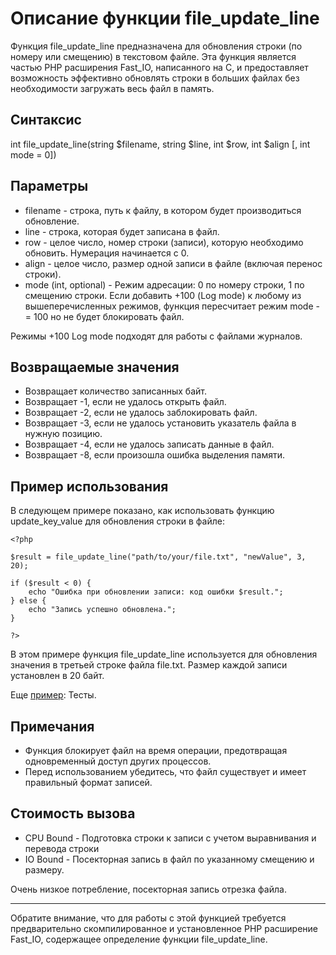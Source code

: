 # Описание функции file_update_line

Функция file_update_line предназначена для обновления строки (по номеру или смещению) в текстовом файле. Эта функция является частью PHP расширения Fast_IO, написанного на C, 
и предоставляет возможность эффективно обновлять строки в больших файлах без необходимости загружать весь файл в память.

## Синтаксис

int file_update_line(string $filename, string $line, int $row, int $align [, int mode = 0])


## Параметры

- filename - строка, путь к файлу, в котором будет производиться обновление.
- line - строка, которая будет записана в файл.
- row - целое число, номер строки (записи), которую необходимо обновить. Нумерация начинается с 0.
- align - целое число, размер одной записи в файле (включая перенос строки).
- mode (int, optional) - Режим адресации: 0 по номеру строки, 1 по смещению строки. Если добавить +100 (Log mode) к любому из вышеперечисленных режимов, функция пересчитает режим mode -= 100 но не будет блокировать файл.

Режимы +100 Log mode подходят для работы с файлами журналов.

## Возвращаемые значения

- Возвращает количество записанных байт.
- Возвращает -1, если не удалось открыть файл.
- Возвращает -2, если не удалось заблокировать файл.
- Возвращает -3, если не удалось установить указатель файла в нужную позицию.
- Возвращает -4, если не удалось записать данные в файл.
- Возвращает -8, если произошла ошибка выделения памяти.


## Пример использования

В следующем примере показано, как использовать функцию update_key_value для обновления строки в файле:
```
<?php

$result = file_update_line("path/to/your/file.txt", "newValue", 3, 20);

if ($result < 0) {
    echo "Ошибка при обновлении записи: код ошибки $result.";
} else {
    echo "Запись успешно обновлена.";
}

?>
```
В этом примере функция file_update_line используется для обновления значения в третьей строке файла file.txt. Размер каждой записи установлен в 20 байт.


Еще [пример](/test/readme.md): Тесты.

## Примечания

- Функция блокирует файл на время операции, предотвращая одновременный доступ других процессов.
- Перед использованием убедитесь, что файл существует и имеет правильный формат записей.

## Стоимость вызова

- CPU Bound - Подготовка строки к записи с учетом выравнивания и перевода строки
- IO Bound - Посекторная запись в файл по указанному смещению и размеру.

Очень низкое потребление, посекторная запись отрезка файла.

---

Обратите внимание, что для работы с этой функцией требуется предварительно скомпилированное и установленное PHP расширение Fast_IO, содержащее определение функции file_update_line.
